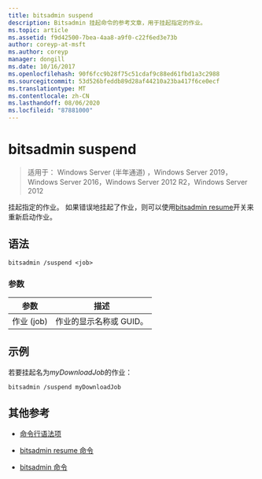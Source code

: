 ```yaml
---
title: bitsadmin suspend
description: Bitsadmin 挂起命令的参考文章，用于挂起指定的作业。
ms.topic: article
ms.assetid: f9d42500-7bea-4aa8-a9f0-c22f6ed3e73b
author: coreyp-at-msft
ms.author: coreyp
manager: dongill
ms.date: 10/16/2017
ms.openlocfilehash: 90f6fcc9b28f75c51cdaf9c88ed61fbd1a3c2988
ms.sourcegitcommit: 53d526bfeddb89d28af44210a23ba417f6ce0ecf
ms.translationtype: MT
ms.contentlocale: zh-CN
ms.lasthandoff: 08/06/2020
ms.locfileid: "87881000"
---
```

# <a name="bitsadmin-suspend"></a>bitsadmin suspend

> 适用于： Windows Server (半年通道) ，Windows Server 2019，Windows Server 2016，Windows Server 2012 R2，Windows Server 2012

挂起指定的作业。 如果错误地挂起了作业，则可以使用[bitsadmin resume](bitsadmin-resume.md)开关来重新启动作业。

## <a name="syntax"></a>语法

```
bitsadmin /suspend <job>
```

### <a name="parameters"></a>参数

| 参数 | 描述 |
| --------- | ---------- |
| 作业 (job) | 作业的显示名称或 GUID。 |

## <a name="example"></a>示例

若要挂起名为*myDownloadJob*的作业：


```
bitsadmin /suspend myDownloadJob
```

## <a name="additional-references"></a>其他参考

- [命令行语法项](command-line-syntax-key.md)

- [bitsadmin resume 命令](bitsadmin-resume.md)

- [bitsadmin 命令](bitsadmin.md)
